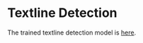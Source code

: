 # Textline Detection

The trained textline detection model is [here](https://www.dropbox.com/scl/fi/etccsh7vrcky17tccs0ym/textline_detection_model_final.pth?rlkey=mxq9o67m7yilvpbvid39ckmff&dl=0).
